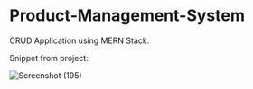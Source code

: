 # Product-Management-System
CRUD Application using MERN Stack.

Snippet from project:

![Screenshot (195)](https://user-images.githubusercontent.com/72298689/206852239-13361023-92a7-4c52-a64e-514a99290809.png)
